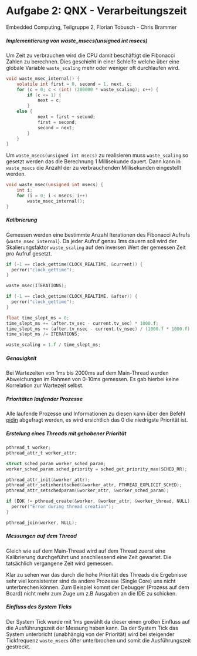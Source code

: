# Aufgabe 2: QNX - Verarbeitungszeit
Embedded Computing, Teilgruppe 2, Florian Tobusch - Chris Brammer

##### Implementierung von waste_msecs(unsigned int msecs)

Um Zeit zu verbrauchen wird die CPU damit beschäftigt die Fibonacci Zahlen zu berechnen. Dies geschieht in einer Schleife welche über eine globale Variable ```waste_scaling``` mehr oder weniger oft durchlaufen wird.

```c
void waste_msec_internal() {
	volatile int first = 0, second = 1, next, c;
	for (c = 0; c < (int) (200000 * waste_scaling); c++) {
		if (c <= 1) {
			next = c;
		}
    else {
			next = first + second;
			first = second;
			second = next;
		}
	}
}
```

Um ```waste_msecs(unsigned int msecs)``` zu realisieren muss ```waste_scaling``` so gesetzt werden das die Berechnung 1 Millisekunde dauert. Dann kann in ```waste_msecs``` die Anzahl der zu verbrauchenden Millisekunden eingestellt werden.

```c
void waste_msec(unsigned int msecs) {
	int i;
	for (i = 0; i < msecs; i++)
		waste_msec_internal();
}
```
##### Kalibrierung

Gemessen werden eine bestimmte Anzahl Iterationen des Fibonacci Aufrufs (```waste_msec_internal```). Da jeder Aufruf genau 1ms dauern soll wird der Skalierungsfaktor ```waste_scaling``` auf den inversen Wert der gemessen Zeit pro Aufruf gesetzt.

```c
if (-1 == clock_gettime(CLOCK_REALTIME, &current)) {
  perror("clock_gettime");
}

waste_msec(ITERATIONS);

if (-1 == clock_gettime(CLOCK_REALTIME, &after)) {
  perror("clock_gettime");
}

float time_slept_ms = 0;
time_slept_ms += (after.tv_sec - current.tv_sec) * 1000.f;
time_slept_ms += (after.tv_nsec - current.tv_nsec) / (1000.f * 1000.f);
time_slept_ms /= ITERATIONS;

waste_scaling = 1.f / time_slept_ms;
```

##### Genauigkeit

Bei Wartezeiten von 1ms bis 2000ms auf dem Main-Thread wurden Abweichungen im Rahmen von 0-10ms gemessen. Es gab hierbei keine Korrelation zur Wartezeit selbst.

##### Prioritäten laufender Prozesse
Alle laufende Prozesse und Informationen zu diesen kann über den Befehl [pidin](http://www.qnx.com/developers/docs/7.0.0/#com.qnx.doc.neutrino.utilities/topic/p/pidin.html) abgefragt werden, es wird ersichtlich das 0 die niedrigste Priorität ist.

##### Erstelung eines Threads mit gehobener Priorität

```c
pthread_t worker;
pthread_attr_t worker_attr;

struct sched_param worker_sched_param;
worker_sched_param.sched_priority = sched_get_priority_max(SCHED_RR);

pthread_attr_init(&worker_attr);
pthread_attr_setinheritsched(&worker_attr, PTHREAD_EXPLICIT_SCHED);
pthread_attr_setschedparam(&worker_attr, &worker_sched_param);

if (EOK != pthread_create(&worker, &worker_attr, &worker_thread, NULL)) {
  perror("Error during thread creation");
}

pthread_join(worker, NULL);
```

##### Messungen auf dem Thread

Gleich wie auf dem Main-Thread wird auf dem Thread zuerst eine Kalibrierung durchgeführt und anschliessend eine Zeit gewartet. Die tatsächlich vergangene Zeit wird gemessen.

Klar zu sehen war das durch die hohe Priorität des Threads die Ergebnisse sehr viel konsistenter sind da andere Prozesse (Single Core) uns nicht unterbrechen können. Zum Beispiel kommt der Debugger (Prozess auf dem Board) nicht mehr zum Zuge um z.B Ausgaben an die IDE zu schicken.

##### Einfluss des System Ticks
Der System Tick wurde mit 1ms gewählt da dieser einen großen Einfluss auf die Ausführungszeit der Messung haben kann. Da der System Tick das System unterbricht (unabhängig von der Priorität) wird bei steigender Tickfrequenz ```waste_msecs``` öfter unterbrochen und somit die Ausführungszeit gestreckt.
